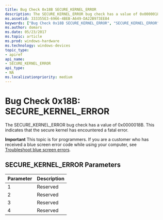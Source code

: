 ```yaml
---
title: Bug Check 0x18B SECURE_KERNEL_ERROR
description: The SECURE_KERNEL_ERROR bug check has a value of 0x0000018B. This indicates that the secure kernel has encountered a fatal error.
ms.assetid: 333355E3-6966-4BEB-A649-DA22B973EE84
keywords: ["Bug Check 0x18B SECURE_KERNEL_ERROR", "SECURE_KERNEL_ERROR"]
ms.author: domars
ms.date: 05/23/2017
ms.topic: article
ms.prod: windows-hardware
ms.technology: windows-devices
topic_type:
- apiref
api_name:
- SECURE_KERNEL_ERROR
api_type:
- NA
ms.localizationpriority: medium
---
```


# Bug Check 0x18B: SECURE\_KERNEL\_ERROR


The SECURE\_KERNEL\_ERROR bug check has a value of 0x0000018B. This indicates that the secure kernel has encountered a fatal error.

**Important** This topic is for programmers. If you are a customer who has received a blue screen error code while using your computer, see [Troubleshoot blue screen errors](http://windows.microsoft.com/windows-10/troubleshoot-blue-screen-errors).

## SECURE\_KERNEL\_ERROR Parameters


| Parameter | Description |
|-----------|-------------|
| 1         | Reserved    |
| 2         | Reserved    |
| 3         | Reserved    |
| 4         | Reserved    |

 

 

 




